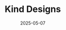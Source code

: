 ---  
layout: startup_page  
title: "Kind Designs"  
id: "kinddesigns.com"  
permalink: "/kinddesignskinddesigns.com05072025/"  
website: "http://www.kinddesigns.com"  
funding_round: "Seed1"  
funding_amount: "$5M"  
investors: "Overlay Capital, Mark Cuban, strategic investors across construction, government, and infrastructure sectors"  
about: "Kind Designs is a climate-tech and construction-tech startup that is 3D-printing Living Seawalls™ to protect coastal communities from floods and storm surges while creating marine habitats. The company uses sustainable materials and patent-pending 3D printing technology to offer an alternative to traditional seawalls. Their product helps mitigate coastal erosion, improve water quality, and foster biodiversity."  
markets: "Construction Tech, Climate Tech, Infrastructure, 3D Printing, Manufacturing, Environmental Services (B2B), Climate Tech"  
hq: "Miami, Florida, United States"  
founded_year: "2020"  
linkedin: "https://www.linkedin.com/company/kind-designs-official"  
twitter: ""  
instagram: ""  
facebook: "https://www.facebook.com/61566183605527"  
crunchbase: "https://www.crunchbase.com/organization/kind-designs"  
pitchbook: "https://pitchbook.com/profiles/company/501156-01"  

date_display: "07-May-2025"  
date: "2025-05-07"

# SEO Optimization  
meta_title: "Kind Designs - Seed1 Funding ($5M)"  
meta_description: "Kind Designs, Kind Designs is a climate-tech and construction-tech startup that is 3D-printing Living Seawalls™ to protect coastal communities from floods and storm..."  
meta_keywords: "Kind Designs, Construction Tech, Climate Tech, Infrastructure, 3D Printing, Manufacturing, Environmental Services (B2B), Climate Tech, Seed1 funding"  
canonical_url: "https://startup.projectstartups.com/kinddesignskinddesigns.com05072025/"  
---